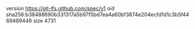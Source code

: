 version https://git-lfs.github.com/spec/v1
oid sha256:b38488690b331317a5b97f5bd7ea4a60bf3874e204ecfd1d1c3b5f4469469448
size 4731
